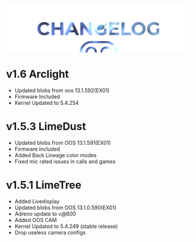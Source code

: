  <img src="https://raw.githubusercontent.com/DroidX-UI-Devices/Official_Devices/13/banners/changelogs.png" />

# v1.6 Arclight

- Updated blobs from oos 13.1.592(EX01)
- Firmware Included
- Kernel Updated to 5.4.254

# v1.5.3 LimeDust

- Updated blobs from OOS 13.1.591(EX01)
- Firmware Included
- Added Back Lineage color modes
- Fixed mic rated issues in calls and games


# v1.5.1 LimeTree

- Added Livedisplay
- Updated blobs from OOS 13.1.0.590(EX01)
- Adreno update to v@600
- Added OOS CAM
- Kernel Updated to 5.4.249 (stable release)
- Drop useless camera configs

